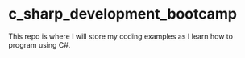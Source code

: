 # c_sharp_development_bootcamp
This repo is where I will store my coding examples as I learn how to program using C#.
